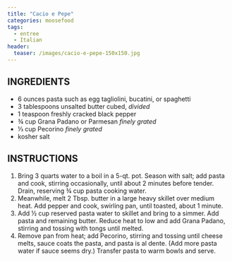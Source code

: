 ```yaml
---
title: "Cacio e Pepe"
categories: moosefood
tags: 
  - entree
  - Italian
header:
  teaser: /images/cacio-e-pepe-150x150.jpg
---
```


## INGREDIENTS
* 6 ounces pasta such as egg tagliolini, bucatini, or spaghetti
* 3 tablespoons unsalted butter cubed, *divided*
* 1 teaspoon freshly cracked black pepper
* ¾ cup Grana Padano or Parmesan *finely grated*
* ⅓ cup Pecorino *finely grated*
* kosher salt

## INSTRUCTIONS
1. Bring 3 quarts water to a boil in a 5-qt. pot. Season with salt; add pasta and cook, stirring occasionally, until about 2 minutes before tender. Drain, reserving ¾ cup pasta cooking water.
2. Meanwhile, melt 2 Tbsp. butter in a large heavy skillet over medium heat. Add pepper and cook, swirling pan, until toasted, about 1 minute.
3. Add ½ cup reserved pasta water to skillet and bring to a simmer. Add pasta and remaining butter. Reduce heat to low and add Grana Padano, stirring and tossing with tongs until melted.
4. Remove pan from heat; add Pecorino, stirring and tossing until cheese melts, sauce coats the pasta, and pasta is al dente. (Add more pasta water if sauce seems dry.) Transfer pasta to warm bowls and serve.
